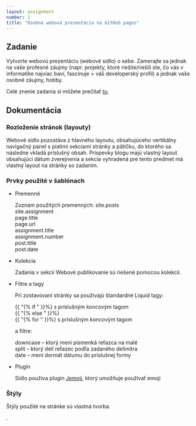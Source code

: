 ```yaml
---
layout: assignment
number: 1
title: "Osobná webová prezentácia na GitHub pages"
---
```

## Zadanie
Vytvorte webovú prezentáciu (webové sídlo) o sebe. Zamerajte sa jednak na vaše profesné záujmy (napr. projekty, ktoré riešite/riešili ste, čo vás v informatike najviac baví, fascinuje = váš developerský profil) a jednak vaše osobné záujmy, hobby.

Celé znenie zadania si môžete prečítať [tu](https://wiki.fiit.stuba.sk/study/bc/info/wp/2018-19/zadanie1/).

## Dokumentácia
### Rozloženie stránok (layouty)
Webové sídlo pozostáva z hlavného layoutu, obsahujúceho vertikálny navigačný panel s piatimi sekciami stránky a pätičku, do ktorého sa následne vkladá príslušný obsah. 
Príspevky blogu majú vlastný layout obsahujúci dátum zverejnenia a sekcia vyhradená pre tento predmet má vlastný layout na stránky so zadaním.

### Prvky použité v šablónach
* Premenné
   
    Zoznam použitých premenných:
    site.posts  
    site.assignment  
    page.title  
    page.url   
    assignment.title  
    assignment.number  
    post.title  
    post.date

* Kolekcia

    Zadania v sekcii Webové publikovanie sú riešené pomocou kolekcií.

* Filtre a tagy

    Pri zostavovaní stránky sa používajú štandardné Liquid tagy:

    {{ "{% if " }}%} s príslušným koncovým tagom  
    {{ "{% else " }}%}  
    {{ "{% for " }}%} s príslušným koncovým tagom

    a filtre:

    downcase – ktorý mení písmenká reťazca na malé  
    split – ktorý delí reťazec podľa zadaného delimitra  
    date – mení dormát dátumu do príslušnej formy

* Plugin

    Sídlo používa plugin [Jemoji](https://github.com/jekyll/jemoji), ktorý umožňuje používať emoji 


### Štýly

Štýly použité na stránke sú vlastná tvorba.

.